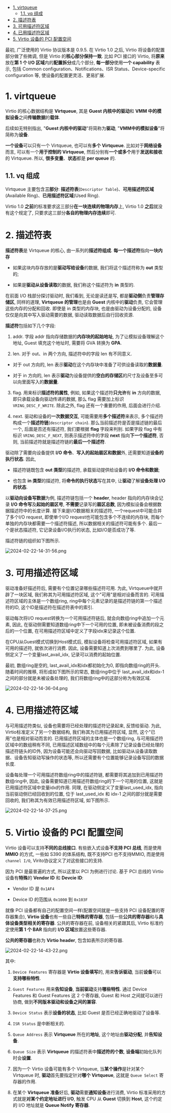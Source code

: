 
<!-- @import "[TOC]" {cmd="toc" depthFrom=1 depthTo=6 orderedList=false} -->

<!-- code_chunk_output -->

- [1. virtqueue](#1-virtqueue)
  - [1.1. vq 组成](#11-vq-组成)
- [2. 描述符表](#2-描述符表)
- [3. 可用描述符区域](#3-可用描述符区域)
- [4. 已用描述符区域](#4-已用描述符区域)
- [5. Virtio 设备的 PCI 配置空间](#5-virtio-设备的-pci-配置空间)

<!-- /code_chunk_output -->

最初, 广泛使用的 Virtio 协议版本是 0.9.5. 在 Virtio 1.0 之后, Virtio 将设备的配置部分做了些微调, 但是 Virtio 的**核心部分保持一致**. 比如 PCI 接口的 Virtio, 将**原来**放在**第 1 个 I/O 区域**内的**配置拆分**成几个部分, **每一部分**使用**一个 capability** 表示, 包括 Common configuration、Notifications、ISR Status、Device-specific configuration 等, 使设备的配置更灵活、更易扩展.

# 1. virtqueue

Virtio 的核心数据结构是 **Virtqueue**, 其是 **Guest 内核中的驱动**和 **VMM 中的模拟设备**之间**传输数据**的**载体**.

后续如无特别指出, "**Guest 内核中的驱动**"将简称为**驱动**, "**VMM中的模拟设备**"将简称为**设备**.

**一个设备**可以只有一个 Virtqueue, 也可以有**多个 Virtqueue**. 比如对于**网络设备**而言, 可以有一个**用于控制的 Virtqueue**, 然后分别有**一个或多个**用于**发送和接收**的 Virtqueue. 所以, **很多变量**、**状态**都是 **per queue** 的.

## 1.1. vq 组成

Virtqueue 主要包含**三部分**: **描述符表**(`Descriptor Table`)、**可用描述符区域**(Available Ring)、**已用描述符区域**(Used Ring).

Virtio 1.0 **之前**的标准要求这三部分**在一块连续的物理内存**上, Virtio 1.0 **之后**就没有这个规定了, 只要求这三部分**各自的物理内存连续**即可.

# 2. 描述符表

**描述符表**是 Virtqueue 的核心, 由一系列的**描述符组成**. **每一个描述符**指向**一块内存**

* 如果这块内存存放的是**驱动写给设备**的数据, 我们将这个描述符称为 **out** 类型的;

* 如果是**驱动从设备读取**的数据, 我们称这个描述符为 **in** 类型的.

在前面 I/O 栈部分探讨驱动时, 我们看到, 无论是读还是写, 都是**驱动侧**负责**管理存储区**, 同样的道理, **Virtqueue 的管理**也是由 **Guest** 内核中的**驱动**负责, 它会管理这些内存的分配和回收. 即使是 in 类型的内存块, 也是由驱动为设备分配的, 设备仅仅是向其中写入驱动需要的数据, 驱动读取数据后自行回收资源.

**描述符**包括如下几个字段:

1) addr. 字段 addr 指向存储数据的**内存块的起始地址**, 为了让模拟设备理解这个地址, Guest 填充这个地址时, 需要将 GVA 转换为 **GPA**.

2) len. 对于 out、in 两个方向, 描述符中的字段 len 有不同意义.

* 对于 out 方向的, len 表示**驱动**在这个内存块中准备了可供设备读取的**数据量**.

* 对于 in 方向的, len 表示**驱动**为设备提供的**空白的存储区**的尺寸及设备至多可以向里面写入的**数据量**.

3) flag. 用来标识**描述符的属性**, 例如, 如果这个描述符**只允许**有 **in** 方向的数据, 即只承载设备向驱动传递的数据, 那么 flag 需要加上标识 `VRING_DESC_F_WRITE`. 除此之外, flag 还有一个重要的作用, 后面会进行介绍.

4) next. 驱动和设备的**一次数据交互**, 可能需要用**多个描述符**来表示, 多个描述符构成一个**描述符链**(`descriptor chain`). 那么当前描述符是否是描述链的最后一个, 后面是否还有描述符, 我们要根据 **flag** 字段来判别. 如果字段 flag 中有标识 `VRING_DESC_F_NEXT`, 则表示描述符中的字段 **next** 指向**下一个描述符**, 否则, 当前描述符就是描述符链的**最后一个描述符**.

驱动除了需要向设备提供 **I/O 命令**、**写入的起始扇区和数据**外, 还需要知道**设备的执行状态**. 因此,

* 描述符链既包含 **out 类型**的描述符, 承载驱动提供给设备的 **I/O 命令和数据**;

* 也包含 **in 类型**的描述符, 将**命令的执行状态**写在其中, 让**驱动**了解**设备处理 I/O 的状态**.

以**驱动向设备写数据**为例, 描述符链包括一个 **header**, header 指向的内存块会记录 **I/O 命令写**及**起始的扇区号**, **不需要**记录写的**扇区总数**, 因为模拟设备会根据数据描述符中的长度计算. 接下来是I/O数据相关的描述符, 一个request中可能合并了多个I/O request, 即使单个I/O request也可能包含多个不连续的内存块, 而每个单独的内存块都需要一个描述符描述, 所以数据相关的描述符可能有多个. 最后一个是状态描述符, 它记录设备I/O执行的状态, 比如I/O是否成功了等.

描述符链的组织如下图所示.

![2024-02-22-14-31-56.png](./images/2024-02-22-14-31-56.png)

# 3. 可用描述符区域

驱动准备好描述符后, 需要有个位置记录哪些描述符可用. 为此, Virtqueue中就开辟了一块区域, 我们称其为可用描述符区域, 这个"可用"是相对设备而言的. 可用描述符区域的主体是一个数组ring, ring中每个元素记录的是描述符链的第一个描述符的ID, 这个ID是描述符在描述符表中的索引.

驱动每次将I/O request转换为一个可用描述符链后, 就会向数组ring中追加一个元素, 因此, 在驱动侧需要知道数组ring中下一个可用的位置, 即未被设备消费的段之后的一个位置, 在可用描述符区域中定义了字段idx来记录这个位置.

在CPU从Guest模式切换到Host模式后, 模拟设备将检查可用描述符区域, 如果有可用的描述符, 就依次进行消费. 因此, 设备需要知道上次消费到哪里了. 为此, 设备侧定义了一个变量last_avail_idx, 记录可以消费的起始位置.

最初, 数组ring是空的, last_avail_idx和idx都初始化为0, 即指向数组ring的开头. 随着时间的推移, 将形成如下图所示的常态, 数组ring中位于 last_avail_idx和idx-1之间的部分就是未被设备处理的, 我们将数组ring中的这部分称为有效区域.

![2024-02-22-14-36-04.png](./images/2024-02-22-14-36-04.png)

# 4. 已用描述符区域

与可用描述符类似, 设备也需要将已经处理的描述符记录起来, 反馈给驱动. 为此, Virtio标准定义了另一个数据结构, 我们称其为已用描述符区域, 显然, 这个"已用"也是相对驱动而言的. 已用描述符区域的主体也是一个数组ring, 与可用描述符区域中的数组稍有不同, 已用描述区域数组中的每个元素除了记录设备已经处理的描述符链头的ID外, 因为设备可能还会向驱动写回数据, 比如驱动从设备读取数据、设备告知驱动写操作的状态等, 所以还需要有个位置能够记录设备写回的数据长度.

设备每处理一个可用描述符数组ring中的描述符链, 都需要将其追加到已用描述符数组ring中, 因此, 设备需要知道已用描述符数组ring的下一个可用的位置, 这就是已用描述符区域中变量idx的作用. 同理, 在驱动侧定义了变量last_used_idx, 指向当前驱动侧已经回收到的位置, 位于 last_used_idx 和 idx-1 之间的部分就是需要回收的, 我们称其为有效已用描述符区域, 如下图所示.

![2024-02-22-14-37-25.png](./images/2024-02-22-14-37-25.png)

# 5. Virtio 设备的 PCI 配置空间

Virtio 设备可以支持**不同的总线接口**. 有些嵌入式设备**不支持 PCI 总线**, 而是使用 **MMIO** 的方式, 一些如 S390 的体系结构, 既不支持PCI 也不支持MMIO, 而是使用 `channel I/O`, Virito协议定义了对这些接口的支持.

因为 PCI 是最普遍的方式, 所以这里以 PCI 为例进行讨论. 基于 PCI 总线的 Virtio 设备有**特殊**的 **Vendor ID** 和 **Devcie ID**:

* Vendor ID 是 `0x1AF4`

* Device ID 的范围从 `0x1000` 到 `0x103F`

就像 PCI 设备都有自己的配置空间一样(配置空间就是一些支持 PCI 设备配置的寄存器集合), **Virtio 设备**也有一些自己**特殊的寄存器**, 包括一些**公共的寄存器**和与**具体设备类型相关的寄存器**. 公共的寄存器在前, 设备相关的紧跟其后, Virtio 标准约定使用**第 1 个 BAR** 指向的 **I/O 区域**放置这些寄存器.

**公共的寄存器**也称为 **Virtio header**, 包含如表所示的寄存器.

![2024-02-22-14-43-22.png](./images/2024-02-22-14-43-22.png)

其中:

1) `Device Features` 寄存器是 **Virtio 设备填写**的, 用来**告诉驱动**, 当前**设备**可以**支持哪些特性**.

2) `Guest Features` 用来**告知设备**, **当前驱动**支持**哪些特性**. 通过 Device Features 和 Guest Features 这 2 个寄存器, Guest 和 Host 之间就可以进行协商, 做到**不同版本驱动和设备之间的兼容**.

3) `Device Status` 表示**设备的状态**, 比如 Guest 是否已经正确地驱动了设备等.

4) `ISR Status` 是中断相关的.

5) `Queue Address` 表示 **Virtqueue** 所在的**地址**, 这个地址由**驱动分配**, 并**告知设备**.

6) `Queue Size` 表示 **Virtqueue** 的描述符表中**描述符的个数**, **设备端**初始化队列时会**设置**.

7) 因为一个 Virtio 设备可能有多个 Virtqueue, 当**某个操作**是针对某个 Virtqueue 时, **驱动**首先要指定针对**哪个 Virtqueue**, 这就是 `Queue Select` 寄存器的作用.

8) 在某个 **Virtqueue 准备**好后, **驱动**需要**通知设备**进行消费, Virtio 标准采用的方式就是**对某个约定地址进行 I/O**, 触发 CPU 从 **Guest** 切换到 **Host**, 这个约定的 I/O 地址就是 **Queue Notify 寄存器**.



